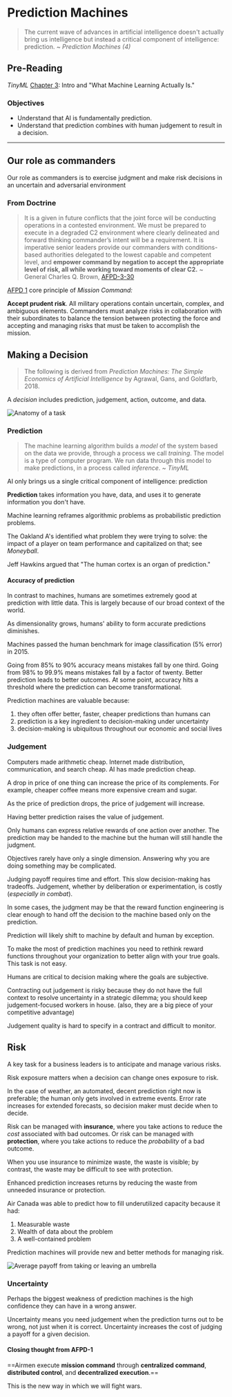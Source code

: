 # Prediction Machines

> The current wave of advances in artificial intelligence doesn't actually bring us intelligence but instead a critical component of intelligence: prediction. ~ *Prediction Machines (4)*

## Pre-Reading

*TinyML* [Chapter 3](https://learning.oreilly.com/library/view/tinyml/9781492052036/ch03.html#:-:text=Chapter%203.%20Getting%20Up%20to%20Speed%20on%20Machine%20Learning):
Intro and "What Machine Learning Actually Is."

### Objectives

- Understand that AI is fundamentally prediction.
- Understand that prediction combines with human judgement to result in a decision.

---

## Our role as commanders

Our role as commanders is to exercise judgment and make risk decisions in an uncertain and adversarial environment

### From Doctrine

> It is a given in future conflicts that the joint force will be conducting operations in a contested environment. We must be prepared to execute in a degraded C2 environment where clearly delineated and forward thinking commander’s intent will be a requirement. It is imperative senior leaders provide our commanders with conditions-based authorities delegated to the lowest capable and competent level, and **empower command by negation to accept the appropriate level of risk, all while working toward moments of clear C2.** ~ General Charles Q. Brown, [AFPD-3-30](https://www.doctrine.af.mil/Portals/61/documents/AFDP_3-30/AFDP%203-30-Command-and-Control.pdf)

[AFPD 1](https://www.doctrine.af.mil/Portals/61/documents/AFDP_1/AFDP-1.pdf) core principle of *Mission Command:*

**Accept prudent risk**. All military operations contain uncertain, complex, and ambiguous elements. Commanders must analyze risks in collaboration with their subordinates to balance the tension between protecting the force and accepting and managing risks that must be taken to accomplish the mission.

## Making a Decision

> The following is derived from *Prediction Machines: The Simple Economics of Artificial Intelligence* by Agrawal, Gans, and Goldfarb, 2018.

A *decision* includes prediction, judgement, action, outcome, and data.

![Anatomy of a task](https://images.squarespace-cdn.com/content/v1/59d6456137c581acfcef3422/1541255026543-JS0Q6G7NY4O0TG8XL2ZA/Figure+7-1.png)

### Prediction

> The machine learning algorithm builds a *model* of the system based on the data we provide, through a process we call *training*.
> The model is a type of computer program. We run data through this model to make predictions, in a process called *inference*. *~ TinyML*

AI only brings us a single critical component of intelligence: prediction

**Prediction** takes information you have, data, and uses it to generate information you don't have.

Machine learning reframes algorithmic problems as probabilistic prediction problems.

The Oakland A's identified what problem they were trying to solve: the impact of a player on team performance and capitalized on that; see *Moneyball*.

Jeff Hawkins argued that "The human cortex is an organ of prediction."

#### Accuracy of prediction

In contrast to machines, humans are sometimes extremely good at prediction with little data.
This is largely because of our broad context of the world.

As dimensionality grows, humans' ability to form accurate predictions diminishes.

Machines passed the human benchmark for image classification (5% error) in 2015.

Going from 85% to 90% accuracy means mistakes fall by one third.
Going from 98% to 99.9% means mistakes fall by a factor of twenty.
Better prediction leads to better outcomes.
At some point, accuracy hits a threshold where the prediction can become transformational.

Prediction machines are valuable because:
1. they often offer better, faster, cheaper predictions than humans can
2. prediction is a key ingredient to decision-making under uncertainty
3. decision-making is ubiquitous throughout our economic and social lives

### Judgement

Computers made arithmetic cheap.
Internet made distribution, communication, and search cheap.
AI has made prediction cheap.

A drop in price of one thing can increase the price of its complements. For example, cheaper coffee means more expensive cream and sugar.

As the price of prediction drops, the price of judgement will increase.

Having better prediction raises the value of judgement.

Only humans can express relative rewards of one action over another.
The prediction may be handed to the machine but the human will still handle the judgment.

Objectives rarely have only a single dimension. Answering why you are doing something may be complicated.

Judging payoff requires time and effort. This slow decision-making has tradeoffs.
Judgement, whether by deliberation or experimentation, is costly (*especially in combat*).

In some cases, the judgment may be that the reward function engineering is clear enough to hand off the decision to the machine based only on the prediction.

Prediction will likely shift to machine by default and human by exception.

To make the most of prediction machines you need to rethink reward functions throughout your organization to better align with your true goals. This task is not easy.

Humans are critical to decision making where the goals are subjective.

Contracting out judgement is risky because they do not have the full context to resolve uncertainty in a strategic dilemma; you should keep judgement-focused workers in house.
(also, they are a big piece of your competitive advantage)

Judgement quality is hard to specify in a contract and difficult to monitor.

## Risk

A key task for a business leaders is to anticipate and manage various risks.

Risk exposure matters when a decision can change ones exposure to risk.

In the case of weather, an automated, decent prediction right now is preferable; the human only gets involved in extreme events.
Error rate increases for extended forecasts, so decision maker must decide when to decide.

Risk can be managed with **insurance**, where you take actions to reduce the *cost* associated with bad outcomes.
Or risk can be managed with **protection**, where you take actions to reduce the *probability* of a bad outcome.

When you use insurance to minimize waste, the waste is visible; by contrast, the waste may be difficult to see with protection.

Enhanced prediction increases returns by reducing the waste from unneeded insurance or protection.

Air Canada was able to predict how to fill underutilized capacity because it had:
1. Measurable waste
2. Wealth of data about the problem
3. A well-contained problem

Prediction machines will provide new and better methods for managing risk.

![Average payoff from taking or leaving an umbrella](https://images.squarespace-cdn.com/content/v1/59d6456137c581acfcef3422/1541255131938-N61GEXKOS0ON05RLXDSI/Figure+7-3.png)

### Uncertainty

Perhaps the biggest weakness of prediction machines is the high confidence they can have in a wrong answer.

Uncertainty means you need judgement when the prediction turns out to be wrong, not just when it is correct.
Uncertainty increases the cost of judging a payoff for a given decision.

#### Closing thought from AFPD-1

==Airmen execute **mission command** through **centralized command**, **distributed
control**, and **decentralized execution**.==

This is the new way in which we will fight wars.
